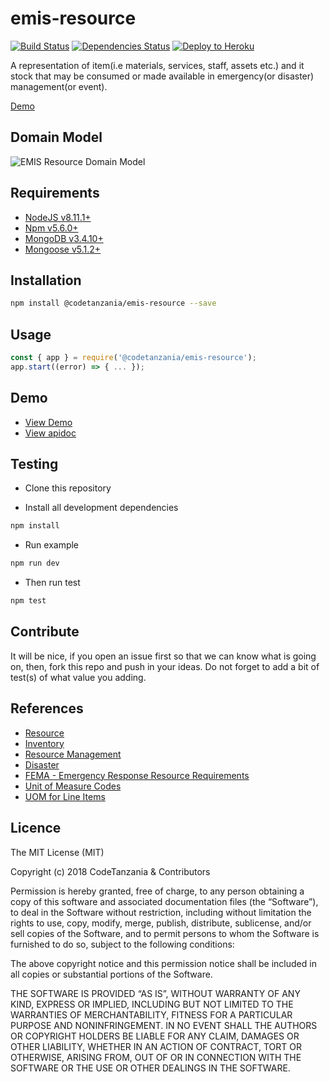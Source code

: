 # emis-resource

[![Build Status](https://travis-ci.org/CodeTanzania/emis-resource.svg?branch=develop)](https://travis-ci.org/CodeTanzania/emis-resource)
[![Dependencies Status](https://david-dm.org/CodeTanzania/emis-resource/status.svg?style=flat-square)](https://david-dm.org/CodeTanzania/emis-resource)
[![Deploy to Heroku](https://www.herokucdn.com/deploy/button.png)](https://heroku.com/deploy?template=https://github.com/CodeTanzania/emis-resource/tree/develop)

A representation of item(i.e materials, services, staff, assets etc.) and it stock that may be consumed or made available in emergency(or disaster) management(or event).

[Demo](https://emis-resource.herokuapp.com/v1/items)

## Domain Model

![EMIS Resource Domain Model](https://raw.githubusercontent.com/CodeTanzania/emis-resource/develop/specifications/resource.model.png)

## Requirements

- [NodeJS v8.11.1+](https://nodejs.org)
- [Npm v5.6.0+](https://www.npmjs.com/)
- [MongoDB v3.4.10+](https://www.mongodb.com/)
- [Mongoose v5.1.2+](https://github.com/Automattic/mongoose)

## Installation

```sh
npm install @codetanzania/emis-resource --save
```

## Usage

```js
const { app } = require('@codetanzania/emis-resource');
app.start((error) => { ... });
```

## Demo
- [View Demo](https://emis-resource.herokuapp.com/v1/items)
- [View apidoc](https://codetanzania.github.io/emis-resource/)


## Testing

- Clone this repository

- Install all development dependencies

```sh
npm install
```

- Run example

```sh
npm run dev
```

- Then run test

```sh
npm test
```

## Contribute

It will be nice, if you open an issue first so that we can know what is going on, then, fork this repo and push in your ideas. Do not forget to add a bit of test(s) of what value you adding.


## References
- [Resource](https://en.wikipedia.org/wiki/Resource)
- [Inventory](https://en.wikipedia.org/wiki/Inventory)
- [Resource Management](https://en.wikipedia.org/wiki/Resource_management)
- [Disaster](https://en.wikipedia.org/wiki/Disaster)
- [FEMA - Emergency Response Resource Requirements](https://www.fema.gov/media-library/assets/documents/89520)
- [Unit of Measure Codes ](https://www.doa.la.gov/osp/Vendorcenter/docs/unitofmeasurecodes.pdf)
- [UOM for Line Items](https://www.urmc.rochester.edu/purchasing/documents/um.pdf)

## Licence

The MIT License (MIT)

Copyright (c) 2018 CodeTanzania & Contributors

Permission is hereby granted, free of charge, to any person obtaining a copy of this software and associated documentation files (the “Software”), to deal in the Software without restriction, including without limitation the rights to use, copy, modify, merge, publish, distribute, sublicense, and/or sell copies of the Software, and to permit persons to whom the Software is furnished to do so, subject to the following conditions:

The above copyright notice and this permission notice shall be included in all copies or substantial portions of the Software.

THE SOFTWARE IS PROVIDED “AS IS”, WITHOUT WARRANTY OF ANY KIND, EXPRESS OR IMPLIED, INCLUDING BUT NOT LIMITED TO THE WARRANTIES OF MERCHANTABILITY, FITNESS FOR A PARTICULAR PURPOSE AND NONINFRINGEMENT. IN NO EVENT SHALL THE AUTHORS OR COPYRIGHT HOLDERS BE LIABLE FOR ANY CLAIM, DAMAGES OR OTHER LIABILITY, WHETHER IN AN ACTION OF CONTRACT, TORT OR OTHERWISE, ARISING FROM, OUT OF OR IN CONNECTION WITH THE SOFTWARE OR THE USE OR OTHER DEALINGS IN THE SOFTWARE.
